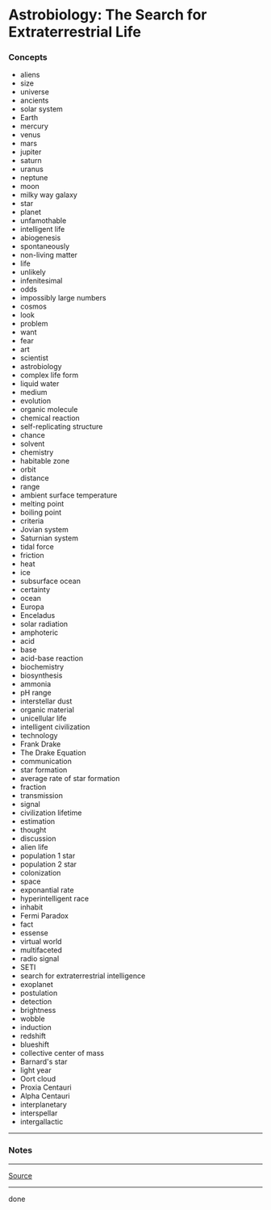 # Astrobiology: The Search for Extraterrestrial Life

### Concepts

- aliens
- size
- universe
- ancients
- solar system
- Earth
- mercury
- venus
- mars
- jupiter
- saturn
- uranus
- neptune
- moon
- milky way galaxy
- star
- planet
- unfamothable
- intelligent life
- abiogenesis
- spontaneously
- non-living matter
- life
- unlikely
- infenitesimal
- odds
- impossibly large numbers
- cosmos
- look
- problem
- want
- fear
- art
- scientist
- astrobiology
- complex life form
- liquid water
- medium
- evolution
- organic molecule
- chemical reaction
- self-replicating structure
- chance
- solvent
- chemistry
- habitable zone
- orbit
- distance
- range
- ambient surface temperature
- melting point
- boiling point
- criteria
- Jovian system
- Saturnian system
- tidal force
- friction
- heat
- ice
- subsurface ocean
- certainty
- ocean
- Europa
- Enceladus
- solar radiation
- amphoteric
- acid
- base
- acid-base reaction
- biochemistry
- biosynthesis
- ammonia
- pH range
- interstellar dust
- organic material
- unicellular life
- intelligent civilization
- technology
- Frank Drake
- The Drake Equation
- communication
- star formation
- average rate of star formation
- fraction
- transmission
- signal
- civilization lifetime
- estimation
- thought
- discussion
- alien life
- population 1 star
- population 2 star
- colonization
- space
- exponantial rate
- hyperintelligent race
- inhabit
- Fermi Paradox
- fact
- essense
- virtual world
- multifaceted
- radio signal
- SETI
- search for extraterrestrial intelligence
- exoplanet
- postulation
- detection
- brightness
- wobble
- induction
- redshift
- blueshift
- collective center of mass
- Barnard's star
- light year
- Oort cloud
- Proxia Centauri
- Alpha Centauri
- interplanetary
- interspellar
- intergallactic

---

### Notes

---

[Source](https://youtu.be/cl_YuKk9mzg)

---

done